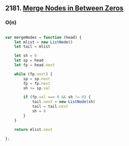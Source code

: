
## 2181. [Merge Nodes in Between Zeros](https://leetcode.com/problems/merge-nodes-in-between-zeros/)

### O(n)


```js

var mergeNodes = function (head) {
    let mlist = new ListNode()
    let tail = mlist

    let sh = 0
    let sp = head
    let fp = head.next

    while (fp.next) {
        sp = sp.next
        fp = fp.next
        sh += sp.val

        if (fp.val === 0 && sh != 0) {
            tail.next = new ListNode(sh)
            tail = tail.next
            sh = 0
        }
    }

    return mlist.next

};

```